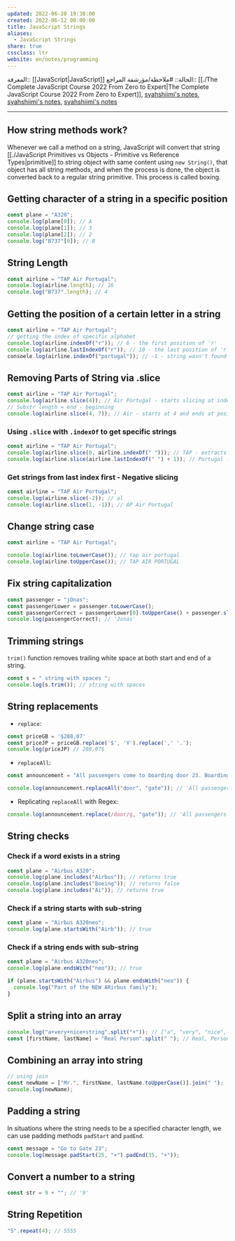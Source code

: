 ```yaml
---
updated: 2022-06-20 19:38:00
created: 2022-06-12 00:00:00
title: JavaScript Strings
aliases:
  - JavaScript Strings
share: true
cssclass: ltr
website: en/notes/programming
---
```


المعرفة:: [[JavaScript|JavaScript]]
الحالة:: #ملاحظة/مؤرشفة
المراجع:: [[./The Complete JavaScript Course 2022 From Zero to Expert|The Complete JavaScript Course 2022 From Zero to Expert]], [syahshiimi's notes](https://github.com/syahshiimi/second-brain/blob/bfa3eed7bb280d6516806e517cba1e8d3822ca21/05%20Learning/00%20JavaScript/202108112150%20Working%20With%20Strings%20Pt%201.md), [syahshiimi's notes](https://github.com/syahshiimi/second-brain/blob/bfa3eed7bb280d6516806e517cba1e8d3822ca21/05%20Learning/00%20JavaScript/202108142258%20Working%20With%20Strings%20Pt%202..md), [syahshiimi's notes](https://github.com/syahshiimi/second-brain/blob/bfa3eed7bb280d6516806e517cba1e8d3822ca21/05%20Learning/00%20JavaScript/202108142259%20Working%20With%20Strings%20Pt%203..md)

---

## How string methods work?

Whenever we call a method on a string, JavaScript will convert that string [[./JavaScript Primitives vs Objects - Primitive vs Reference Types|primitive]] to string object with same content using `new String()`, that object has all string methods, and when the process is done, the object is converted back to a regular string primitive. This process is called boxing.

## Getting character of a string in a specific position

```js
const plane = "A320";
console.log(plane[0]); // A
console.log(plane[1]); // 3
console.log(plane[2]); // 2
console.log("B737"[0]); // B
```

## String Length

```js
const airline = "TAP Air Portugal";
console.log(airline.length); // 16
console.log("B737".length); // 4
```

## Getting the position of a certain letter in a string

```js
const airline = "TAP Air Portugal";
// getting the index of specific alphabet
console.log(airline.indexOf("r")); // 6 - the first position of 'r'
console.log(airline.lastIndexOf("r")); // 10 - the last position of 'r'
consoele.log(airline.indexOf("portugal")); // -1 - string wasn't found
```

## Removing Parts of String via .slice

```js
const airline = "TAP Air Portugal";
console.log(airline.slice(4)); // Air Portugal - starts slicing at index position 4
// Substr length = end - beginning
console.log(airline.slice(4, 7)); // Air - starts at 4 and ends at position 7
```

### Using `.slice` with `.indexOf` to get specific strings

```js
const airline = "TAP Air Portugal";
console.log(airline.slice(0, airline.indexOf(" "))); // TAP - extracts the first name in the string, followed by the space afterwards
console.log(airline.slice(airline.lastIndexOf(" ") + 1)); // Portugal - starts slicing from the last ' ' position + 1
```

### Get strings from last index first - Negative slicing

```js
const airline = "TAP Air Portugal";
console.log(airline.slice(-2)); // al
console.log(airline.slice(1, -1)); // AP Air Portugal
```

## Change string case

```js
const airline = "TAP Air Portugal";

console.log(airline.toLowerCase()); // tap air portugal
console.log(airline.toUpperCase()); // TAP AIR PORTUGAL
```

## Fix string capitalization

```js
const passenger = "jOnas";
const passengerLower = passenger.toLowerCase();
const passengerCorrect = passengerLower[0].toUpperCase() + passenger.slice(1);
console.log(passengerCorrect); // 'Jonas'
```

## Trimming strings

`trim()` function removes trailing white space at both start and end of a string.

```js
const s = " string with spaces ";
console.log(s.trim()); // string with spaces
```

## String replacements

- `replace`:

```js
const priceGB = '$288,07'
const priceJP = priceGB.replace('$', 'Y').replace(',' '.');
console.log(priceJP) // 288.07$
```

- `replaceAll`:

```js
const announcement = "All passengers come to boarding door 23. Boarding door 23";

console.log(announcement.replaceAll("door", "gate")); // 'All passengers come to boarding gate 23. Boarding gate 23' - replaces all occurences of word "door" in the string with "gate"
```

- Replicating `replaceAll` with Regex:

```js
console.log(announcement.replace(/door/g, "gate")); // 'All passengers come to boarding gate 23. Boarding gate 23'
```

## String checks

### Check if a word exists in a string

```js
const plane = "Airbus A320";
console.log(plane.includes("Airbus")); // returns true
console.log(plane.includes("Boeing")); // returns false
console.log(plane.includes("Ai")); // returns true
```

### Check if a string starts with sub-string

```js
const plane = "Airbus A320neo";
console.log(plane.startsWith("Airb")); // true
```

### Check if a string ends with sub-string

```js
const plane = "Airbus A320neo";
console.log(plane.endsWith("neo")); // true

if (plane.startsWith("Airbus") && plane.endsWith("neo")) {
  console.log("Part of the NEW ARirbus family");
}
```

## Split a string into an array

```js
console.log("a+very+nice+string".split("+")); // ["a", "very", "nice", "string"]
const [firstName, lastName] = "Real Person".split(" "); // Real, Person
```

## Combining an array into string

```js
// using join
const newName = ["Mr.", firstName, lastName.toUpperCase()].join(" ");
console.log(newName);
```

## Padding a string

In situations where the string needs to be a specified character length, we can use padding methods `padStart` and `padEnd`.

```js
const message = "Go to Gate 23";
console.log(message.padStart(25, "+").padEnd(35, "+"));
```

## Convert a number to a string

```js
const str = 9 + ""; // '9'
```

## String Repetition

```js
"5".repeat(4); // 5555
```
